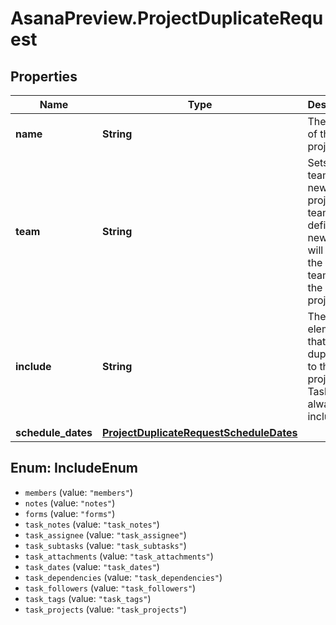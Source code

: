 # AsanaPreview.ProjectDuplicateRequest

## Properties
Name | Type | Description | Notes
------------ | ------------- | ------------- | -------------
**name** | **String** | The name of the new project. | 
**team** | **String** | Sets the team of the new project. If team is not defined, the new project will be in the same team as the the original project. | [optional] 
**include** | **String** | The elements that will be duplicated to the new project. Tasks are always included. | [optional] 
**schedule_dates** | [**ProjectDuplicateRequestScheduleDates**](ProjectDuplicateRequestScheduleDates.md) |  | [optional] 

<a name="IncludeEnum"></a>
## Enum: IncludeEnum

* `members` (value: `"members"`)
* `notes` (value: `"notes"`)
* `forms` (value: `"forms"`)
* `task_notes` (value: `"task_notes"`)
* `task_assignee` (value: `"task_assignee"`)
* `task_subtasks` (value: `"task_subtasks"`)
* `task_attachments` (value: `"task_attachments"`)
* `task_dates` (value: `"task_dates"`)
* `task_dependencies` (value: `"task_dependencies"`)
* `task_followers` (value: `"task_followers"`)
* `task_tags` (value: `"task_tags"`)
* `task_projects` (value: `"task_projects"`)

